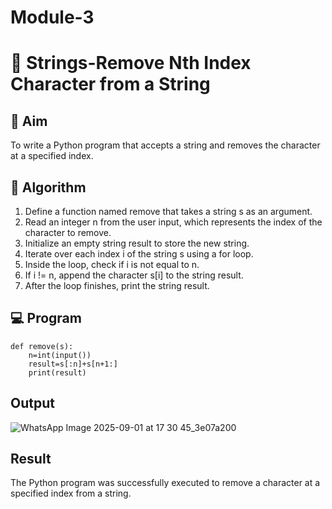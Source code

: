 # Module-3
# 🧹 Strings-Remove Nth Index Character from a String

## 🎯 Aim
To write a Python program that accepts a string and removes the character at a specified index.

## 🧠 Algorithm
1. Define a function named remove that takes a string s as an argument.
2. Read an integer n from the user input, which represents the index of the character to remove.
3. Initialize an empty string result to store the new string.
4. Iterate over each index i of the string s using a for loop.
5. Inside the loop, check if i is not equal to n.
6. If i != n, append the character s[i] to the string result.
7. After the loop finishes, print the string result.

## 💻 Program
```
def remove(s):
    n=int(input())
    result=s[:n]+s[n+1:]
    print(result)
```
## Output
![WhatsApp Image 2025-09-01 at 17 30 45_3e07a200](https://github.com/user-attachments/assets/3775bacd-c2a6-400d-8798-04d4d70779e4)


## Result
The Python program was successfully executed to remove a character at a specified index from a string.
